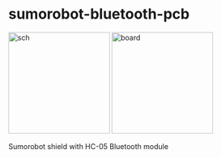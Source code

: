 # sumorobot-bluetooth-pcb

<img src="https://lh5.googleusercontent.com/-it9yOEXSMLM/VMl9e91q7zI/AAAAAAAAKTs/qbzwPjBJKbg/w1518-h608-no/sumoshield_sch.png" alt="sch" height="200px">
<img src="https://lh3.googleusercontent.com/-oKuqbnyXDj0/VMl9e1IVStI/AAAAAAAAKT4/xXUDUkYzals/w983-h893-no/sumoshield.png" alt="board" height="200px">

Sumorobot shield with HC-05 Bluetooth module
